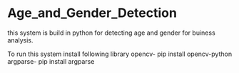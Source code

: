# Age_and_Gender_Detection
 this system is build in python for detecting age and gender for buiness analysis.

To run this system install following library
opencv- pip install opencv-python
argparse- pip install argparse